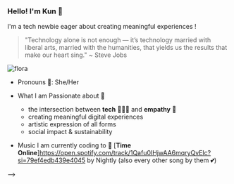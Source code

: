### Hello! I'm Kun 🌟

I'm a tech newbie eager about creating meaningful experiences !

  >"Technology alone is not enough — it’s technology married with liberal arts, married with the humanities, that yields us the results that make our heart sing."
    ~ Steve Jobs
    
![flora](https://media2.giphy.com/media/gitkdbB1eyVThrUJFm/source.gif)

- Pronouns 👯:  She/Her

- What I am Passionate about 🤩
  - the intersection between **tech** 👩🏻‍💻 and **empathy** 💛
  - creating meaningful digital experiences
  - artistic expression of all forms
  - social impact & sustainability

- Music I am currently coding to 🎵
  [**Time Online**]https://open.spotify.com/track/1Qafu0IHjwAA6mqryQvElc?si=79ef4edb439e4045 by Nightly (also every other song by them 💕)

-->
